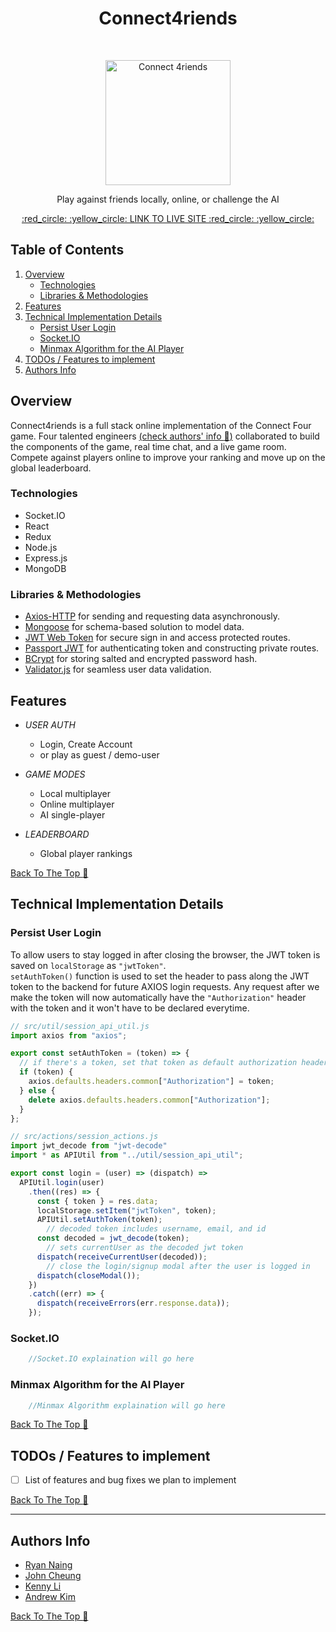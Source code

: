 <!-- markdownlint-disable-file MD033 -->

<h1 align="center"> Connect4riends </h1> <br>
<p align="center">
    <a href="https://connect4riends.herokuapp.com/">
        <img alt="Connect 4riends" title="Connect4riends" src="app/assets/images/logo.svg" width="200">
    </a>
</p>

<p align="center" > Play against friends locally, online, or challenge the AI </p>
<p align="center" > <a href="https://connect4riends.herokuapp.com/"> :red_circle: :yellow_circle: LINK TO LIVE SITE :red_circle: :yellow_circle: </a></p>

## Table of Contents

1. [Overview](#overview)
    - [Technologies](#technologies)
    - [Libraries & Methodologies](#libraries--methodologies)
2. [Features](#features)
3. [Technical Implementation Details](#technical-implementation-details)
    - [Persist User Login](#persist-user-login)
    - [Socket.IO](#socketio)
    - [Minmax Algorithm for the AI Player](#minmax-algorithm-for-the-ai-player)
4. [TODOs / Features to implement](#todos--features-to-implement)
5. [Authors Info](#authors-info)


## Overview

Connect4riends is a full stack online implementation of the Connect Four game. Four talented engineers [(check authors' info :arrow_down_small:)](#authors-info) collaborated to build the components of the game, real time chat, and a live game room. Compete against players online to improve your ranking and move up on the global leaderboard.

### Technologies

- Socket.IO
- React
- Redux
- Node.js
- Express.js
- MongoDB

### Libraries & Methodologies

- [Axios-HTTP](https://github.com/axios/axios) for sending and requesting data asynchronously.
- [Mongoose](https://github.com/Automattic/mongoose) for schema-based solution to model data.
- [JWT Web Token](https://github.com/auth0/node-jsonwebtoken) for secure sign in and access protected routes.
- [Passport JWT](https://github.com/mikenicholson/passport-jwt) for authenticating token and constructing private routes.
- [BCrypt](https://github.com/dcodeIO/bcrypt.js) for storing salted and encrypted password hash.
- [Validator.js](https://github.com/validatorjs/validator.js) for seamless user data validation.

## Features

- *USER AUTH*
  - Login, Create Account
  - or play as guest / demo-user

- *GAME MODES*
  - Local multiplayer 
  - Online multiplayer
  - AI single-player

- *LEADERBOARD*
  - Global player rankings


[Back To The Top :arrow_up_small:](#table-of-contents)

## Technical Implementation Details

### Persist User Login

To allow users to stay logged in after closing the browser, the JWT token is saved on `localStorage` as `"jwtToken"`. <br>
`setAuthToken()` function is used to set the header to pass along the JWT token to the backend for future AXIOS login requests. 
Any request after we make the token will now automatically have the `"Authorization"` header with the token and it won't have to be declared everytime.

```javascript
// src/util/session_api_util.js
import axios from "axios";

export const setAuthToken = (token) => {
  // if there's a token, set that token as default authorization header
  if (token) {
    axios.defaults.headers.common["Authorization"] = token;
  } else {
    delete axios.defaults.headers.common["Authorization"];
  }
};

// src/actions/session_actions.js
import jwt_decode from "jwt-decode"
import * as APIUtil from "../util/session_api_util";

export const login = (user) => (dispatch) =>
  APIUtil.login(user)
    .then((res) => {
      const { token } = res.data;
      localStorage.setItem("jwtToken", token);
      APIUtil.setAuthToken(token);
        // decoded token includes username, email, and id
      const decoded = jwt_decode(token);
        // sets currentUser as the decoded jwt token
      dispatch(receiveCurrentUser(decoded));
        // close the login/signup modal after the user is logged in
      dispatch(closeModal());
    })
    .catch((err) => {
      dispatch(receiveErrors(err.response.data));
    });
```

### Socket.IO

```javascript
    //Socket.IO explaination will go here
```

### Minmax Algorithm for the AI Player

```javascript
    //Minmax Algorithm explaination will go here
```

[Back To The Top :arrow_up_small:](#table-of-contents)


## TODOs / Features to implement

- [ ] List of features and bug fixes we plan to implement

[Back To The Top :arrow_up_small:](#table-of-contents)

---

## Authors Info

-  [Ryan Naing](www.ryannaing.com)
-  [John Cheung]()
-  [Kenny Li]()
-  [Andrew Kim]()


[Back To The Top :arrow_up_small:](#table-of-contents)

